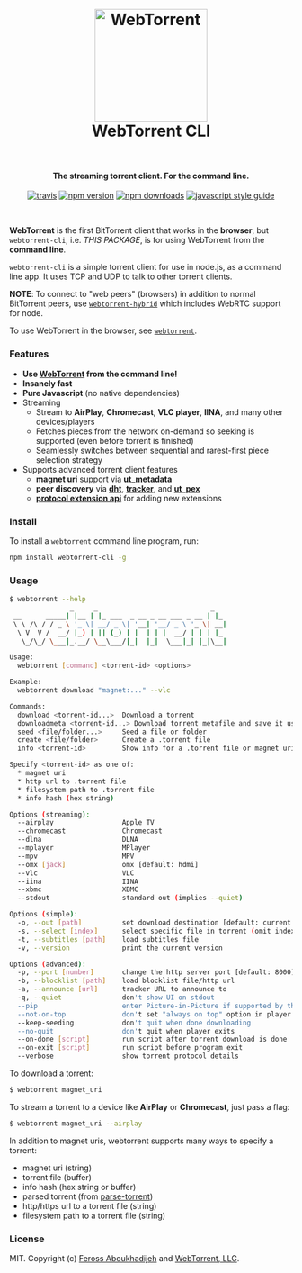 <h1 align="center">
  <br>
  <a href="https://webtorrent.io"><img src="https://webtorrent.io/img/WebTorrent.png" alt="WebTorrent" width="200"></a>
  <br>
  WebTorrent CLI
  <br>
  <br>
</h1>

<h4 align="center">The streaming torrent client. For the command line.</h4>

<p align="center">
    <a href="https://travis-ci.org/webtorrent/webtorrent-cli"><img src="https://img.shields.io/travis/webtorrent/webtorrent-cli/master.svg" alt="travis"></a>
    <a href="https://npmjs.com/package/webtorrent-cli"><img src="https://img.shields.io/npm/v/webtorrent-cli.svg" alt="npm version"></a>
    <a href="https://npmjs.org/package/webtorrent-cli"><img src="https://img.shields.io/npm/dm/webtorrent-cli.svg" alt="npm downloads"></a>
    <a href="https://standardjs.com"><img src="https://img.shields.io/badge/code_style-standard-brightgreen.svg" alt="javascript style guide"></a>
</p>
<br>

**WebTorrent** is the first BitTorrent client that works in the **browser**, but `webtorrent-cli`,
i.e. *THIS PACKAGE*, is for using WebTorrent from the **command line**.

`webtorrent-cli` is a simple torrent client for use in node.js, as a command line app. It
uses TCP and UDP to talk to other torrent clients.

**NOTE**: To connect to "web peers" (browsers) in addition to normal BitTorrent peers, use
[`webtorrent-hybrid`](https://www.npmjs.com/package/webtorrent-hybrid) which includes WebRTC
support for node.

To use WebTorrent in the browser, see [`webtorrent`](https://www.npmjs.com/package/webtorrent).

### Features

- **Use [WebTorrent](https://webtorrent.io) from the command line!**
- **Insanely fast**
- **Pure Javascript** (no native dependencies)
- Streaming
  - Stream to **AirPlay**, **Chromecast**, **VLC player**, **IINA**, and many other devices/players
  - Fetches pieces from the network on-demand so seeking is supported (even before torrent is finished)
  - Seamlessly switches between sequential and rarest-first piece selection strategy
- Supports advanced torrent client features
  - **magnet uri** support via **[ut_metadata](https://www.npmjs.com/package/ut_metadata)**
  - **peer discovery** via **[dht](https://www.npmjs.com/package/bittorrent-dht)**,
    **[tracker](https://www.npmjs.com/package/bittorrent-tracker)**, and
    **[ut_pex](https://www.npmjs.com/package/ut_pex)**
  - **[protocol extension api](https://www.npmjs.com/package/bittorrent-protocol#extension-api)**
    for adding new extensions

### Install

To install a `webtorrent` command line program, run:

```bash
npm install webtorrent-cli -g
```

### Usage

```bash
$ webtorrent --help
               _     _                            _
 __      _____| |__ | |_ ___  _ __ _ __ ___ _ __ | |_
 \ \ /\ / / _ \ '_ \| __/ _ \| '__| '__/ _ \ '_ \| __|
  \ V  V /  __/ |_) | || (_) | |  | | |  __/ | | | |_
   \_/\_/ \___|_.__/ \__\___/|_|  |_|  \___|_| |_|\__|

Usage:
  webtorrent [command] <torrent-id> <options>

Example:
  webtorrent download "magnet:..." --vlc

Commands:
  download <torrent-id...>  Download a torrent
  downloadmeta <torrent-id...> Download torrent metafile and save it usually from magnet link
  seed <file/folder...>     Seed a file or folder
  create <file/folder>      Create a .torrent file
  info <torrent-id>         Show info for a .torrent file or magnet uri

Specify <torrent-id> as one of:
  * magnet uri
  * http url to .torrent file
  * filesystem path to .torrent file
  * info hash (hex string)

Options (streaming):
  --airplay                 Apple TV
  --chromecast              Chromecast
  --dlna                    DLNA
  --mplayer                 MPlayer
  --mpv                     MPV
  --omx [jack]              omx [default: hdmi]
  --vlc                     VLC
  --iina                    IINA
  --xbmc                    XBMC
  --stdout                  standard out (implies --quiet)

Options (simple):
  -o, --out [path]          set download destination [default: current directory]
  -s, --select [index]      select specific file in torrent (omit index for file list)
  -t, --subtitles [path]    load subtitles file
  -v, --version             print the current version

Options (advanced):
  -p, --port [number]       change the http server port [default: 8000]
  -b, --blocklist [path]    load blocklist file/http url
  -a, --announce [url]      tracker URL to announce to
  -q, --quiet               don't show UI on stdout
  --pip                     enter Picture-in-Picture if supported by the player
  --not-on-top              don't set "always on top" option in player
  --keep-seeding            don't quit when done downloading
  --no-quit                 don't quit when player exits
  --on-done [script]        run script after torrent download is done
  --on-exit [script]        run script before program exit
  --verbose                 show torrent protocol details
```

To download a torrent:

```bash
$ webtorrent magnet_uri
```

To stream a torrent to a device like **AirPlay** or **Chromecast**, just pass a flag:

```bash
$ webtorrent magnet_uri --airplay
```

In addition to magnet uris, webtorrent supports many ways to specify a torrent:

- magnet uri (string)
- torrent file (buffer)
- info hash (hex string or buffer)
- parsed torrent (from [parse-torrent](https://www.npmjs.com/package/parse-torrent))
- http/https url to a torrent file (string)
- filesystem path to a torrent file (string)

### License

MIT. Copyright (c) [Feross Aboukhadijeh](https://feross.org) and [WebTorrent, LLC](https://webtorrent.io).
